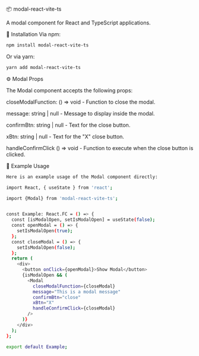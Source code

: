 📦 modal-react-vite-ts

A modal component for React and TypeScript applications.

🚀 Installation
Via npm:
```bash
npm install modal-react-vite-ts 
```

Or via yarn:

```bash
yarn add modal-react-vite-ts
```

⚙️ Modal Props

 

The Modal component accepts the following props:

closeModalFunction: () => void - Function to close the modal.

message: string | null - Message to display inside the modal.

confirmBtn: string | null - Text for the close button.

xBtn: string | null - Text for the "X" close button.

handleConfirmClick () => void - Function to execute when the close button is clicked.


📝 Example Usage


```bash
Here is an example usage of the Modal component directly:

import React, { useState } from 'react';

import {Modal} from 'modal-react-vite-ts';


const Example: React.FC = () => {
  const [isModalOpen, setIsModalOpen] = useState(false);
  const openModal = () => {
    setIsModalOpen(true);
  };
  const closeModal = () => {
    setIsModalOpen(false);
  };
  return (
    <div>
      <button onClick={openModal}>Show Modal</button>
      {isModalOpen && (
        <Modal
          closeModalFunction={closeModal}
          message="This is a modal message"
          confirmBtn="close"
          xBtn="X"
          handleConfirmClick={closeModal}
        />
      )}
    </div>
  );
};

export default Example;

```

 
